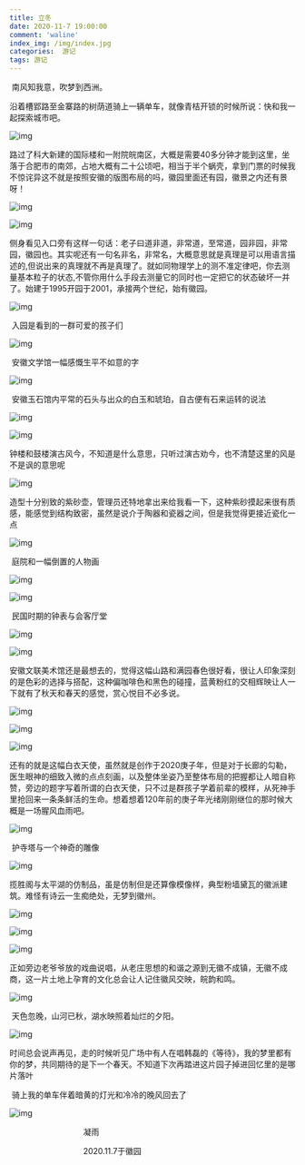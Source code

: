 ```yaml
---
title: 立冬
date: 2020-11-7 19:00:00
comment: 'waline'
index_img: /img/index.jpg
categories:  游记
tags: 游记
---
```


​	南风知我意，吹梦到西洲。

​	沿着槽郢路至金寨路的树荫道骑上一辆单车，就像青桔开锁的时候所说：快和我一起探索城市吧。

![img](https://gitee.com/zshki/images/raw/master/%E5%BE%BD%E5%B7%9E/1.jpg)

​	路过了科大新建的国际楼和一附院皖南区，大概是需要40多分钟才能到这里，坐落于合肥市的南郊，占地大概有二十公顷吧，相当于半个蜗壳，拿到门票的时候我不惊诧异这不就是按照安徽的版图布局的吗，徽园里面还有园，徽景之内还有景呀！

![img](https://gitee.com/zshki/images/raw/master/%E5%BE%BD%E5%B7%9E/2.jpg)

![img](https://gitee.com/zshki/images/raw/master/%E5%BE%BD%E5%B7%9E/3.jpg)

​	侧身看见入口旁有这样一句话：老子曰道非道，非常道，至常道，园非园，非常园，徽园也。其实呢还有一句名非名，非常名，大概意思就是真理是可以用语言描述的,但说出来的真理就不再是真理了。就如同物理学上的测不准定律吧，你去测量基本粒子的状态,不管你用什么手段去测量它的同时也一定把它的状态破坏一并了。始建于1995开园于2001，承接两个世纪，始有徽园。

![img](https://gitee.com/zshki/images/raw/master/%E5%BE%BD%E5%B7%9E/4.jpg)

​	入园是看到的一群可爱的孩子们

![img](https://gitee.com/zshki/images/raw/master/%E5%BE%BD%E5%B7%9E/5.jpg)

​	安徽文学馆一幅感慨生平不如意的字

![img](https://gitee.com/zshki/images/raw/master/%E5%BE%BD%E5%B7%9E/6.jpg)

​	安徽玉石馆内平常的石头与出众的白玉和琥珀，自古便有石来运转的说法

![img](https://gitee.com/zshki/images/raw/master/%E5%BE%BD%E5%B7%9E/7.jpg)

![img](https://gitee.com/zshki/images/raw/master/%E5%BE%BD%E5%B7%9E/8.jpg)

​	钟楼和鼓楼演古风今，不知道是什么意思，只听过演古劝今，也不清楚这里的风是不是讽的意思呢

![img](https://gitee.com/zshki/images/raw/master/%E5%BE%BD%E5%B7%9E/9.jpg)

​	造型十分别致的紫砂壶，管理员还特地拿出来给我看一下，这种紫砂摸起来很有质感，能感觉到结构致密，虽然是说介于陶器和瓷器之间，但是我觉得更接近瓷化一点

![img](https://gitee.com/zshki/images/raw/master/%E5%BE%BD%E5%B7%9E/10.jpg)

​	庭院和一幅倒置的人物画

![img](https://gitee.com/zshki/images/raw/master/%E5%BE%BD%E5%B7%9E/11.jpg)

![img](https://gitee.com/zshki/images/raw/master/%E5%BE%BD%E5%B7%9E/12.jpg)

​	民国时期的钟表与会客厅堂

![img](https://gitee.com/zshki/images/raw/master/%E5%BE%BD%E5%B7%9E/13.jpg)

![img](https://gitee.com/zshki/images/raw/master/%E5%BE%BD%E5%B7%9E/14.jpg)

​	安徽文联美术馆还是最想去的，觉得这幅山路和满园春色很好看，很让人印象深刻的是色彩的选择与搭配，这种偏咖啡色和黑色的碰撞，蓝黄粉红的交相辉映让人一下就有了秋天和春天的感觉，赏心悦目不必多说。

![img](https://gitee.com/zshki/images/raw/master/%E5%BE%BD%E5%B7%9E/15.jpg)

![img](https://gitee.com/zshki/images/raw/master/%E5%BE%BD%E5%B7%9E/16.jpg)

![img](https://gitee.com/zshki/images/raw/master/%E5%BE%BD%E5%B7%9E/17.jpg)

​	还有的就是这幅白衣天使，虽然就是创作于2020庚子年，但是对于长廊的勾勒，医生眼神的细致入微的点点刻画，以及整体坐姿乃至整体布局的把握都让人暗自称赞，旁边的题字写着所谓的白衣天使，只不过是群孩子学着前辈的模样，从死神手里抢回来一条条鲜活的生命。想着想着120年前的庚子年光绪刚刚继位的那时候大概是一场腥风血雨吧。

![img](https://gitee.com/zshki/images/raw/master/%E5%BE%BD%E5%B7%9E/18.jpg)

​	护寺塔与一个神奇的雕像

![img](https://gitee.com/zshki/images/raw/master/%E5%BE%BD%E5%B7%9E/19.jpg)

​	揽胜阁与太平湖的仿制品，虽是仿制但是还算像模像样，典型粉墙黛瓦的徽派建筑。难怪有诗云一生痴绝处，无梦到徽州。

![img](https://gitee.com/zshki/images/raw/master/%E5%BE%BD%E5%B7%9E/20.jpg)

![img](https://gitee.com/zshki/images/raw/master/%E5%BE%BD%E5%B7%9E/21.jpg)

![img](https://gitee.com/zshki/images/raw/master/%E5%BE%BD%E5%B7%9E/22.jpg)

​	正如旁边老爷爷放的戏曲说唱，从老庄思想的和谐之源到无徽不成镇，无徽不成商，这一片土地上孕育的文化总会让人记住徽风交映，皖韵和鸣。

![img](https://gitee.com/zshki/images/raw/master/%E5%BE%BD%E5%B7%9E/23.jpg)

​    天色忽晚，山河已秋，湖水映照着灿烂的夕阳。

![img](https://gitee.com/zshki/images/raw/master/%E5%BE%BD%E5%B7%9E/24.jpg)

​	时间总会说声再见，走的时候听见广场中有人在唱韩磊的《等待》，我的梦里都有你的梦，共同期待的是下一个春天。不知道下次再踏进这片园子掉进回忆里的是哪片落叶

​	骑上我的单车伴着暗黄的灯光和冷冷的晚风回去了

![img](https://gitee.com/zshki/images/raw/master/%E5%BE%BD%E5%B7%9E/25.jpg)

​                                                                                                                                                 &nbsp;&nbsp;&nbsp;&nbsp;&nbsp;&nbsp;&nbsp;&nbsp;&nbsp;&nbsp;&nbsp;&nbsp;&nbsp;&nbsp;&nbsp;&nbsp;&nbsp;&nbsp;&nbsp;&nbsp;&nbsp;&nbsp;&nbsp;&nbsp;&nbsp;&nbsp;&nbsp;&nbsp;&nbsp;&nbsp;&nbsp;&nbsp;凝雨

​                                                                                                                                       &nbsp;&nbsp;&nbsp;&nbsp;&nbsp;&nbsp;&nbsp;&nbsp;&nbsp;&nbsp;&nbsp;&nbsp;&nbsp;&nbsp;&nbsp;&nbsp;&nbsp;&nbsp;&nbsp;&nbsp;&nbsp;&nbsp;&nbsp;&nbsp;&nbsp;&nbsp;&nbsp;&nbsp;&nbsp;&nbsp;&nbsp;&nbsp;2020.11.7于徽园

